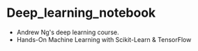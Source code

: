 # Deep_learning_notebook

- Andrew Ng's deep learning course.
- Hands-On Machine Learning with Scikit-Learn & TensorFlow
